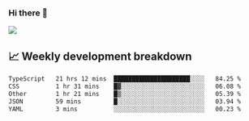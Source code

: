 ### Hi there 👋
<img align="center" src="https://github-readme-stats.vercel.app/api?username=Tumao727&show_icons=true&hide_title=true&theme=dracula" />


## 📈 Weekly development breakdown
<!--START_SECTION:waka-->

```txt
TypeScript   21 hrs 12 mins  █████████████████████░░░░   84.25 %
CSS          1 hr 31 mins    █▓░░░░░░░░░░░░░░░░░░░░░░░   06.08 %
Other        1 hr 21 mins    █▒░░░░░░░░░░░░░░░░░░░░░░░   05.39 %
JSON         59 mins         █░░░░░░░░░░░░░░░░░░░░░░░░   03.94 %
YAML         3 mins          ░░░░░░░░░░░░░░░░░░░░░░░░░   00.23 %
```

<!--END_SECTION:waka-->